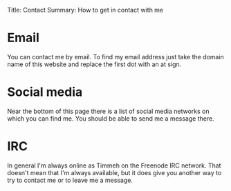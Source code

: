 Title:       Contact
Summary:     How to get in contact with me


Email
=====

You can contact me by email. To find my email address just take the
domain name of this website and replace the first dot with an at sign.


Social media
============

Near the bottom of this page there is a list of social media networks
on which you can find me. You should be able to send me a message there.


IRC
===

In general I'm always online as Timmeh on the Freenode IRC network. That
doesn't mean that I'm always available, but it does give you another way
to try to contact me or to leave me a message.
